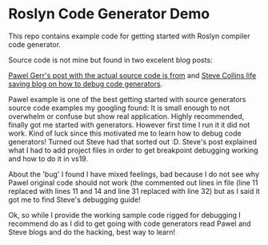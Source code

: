 # Roslyn Code Generator Demo

This repo contains example code for getting started with Roslyn compiler code generator.

Source code is not mine but found in two excelent blog posts: 

[Pawel Gerr's post with the actual source code is from](https://www.thinktecture.com/en/net/roslyn-source-generators-introduction/#creation-of-a-new-source-generator)
and [Steve Collins life saving blog on how to debug code generators](http://stevetalkscode.co.uk/debug-source-generators-with-vs2019-1610).

Pawel example is one of the best getting started with source generators source code examples my googling found: It is small enough to not overwhelm or confuse but show real application. Highly recommended, finally got me started with generators. However first time I run it it did not work. Kind of luck since this motivated me to learn how to debug code generators! Turned out Steve had that sorted out :D. Steve's post explained what I had to add project files in order to get breakpoint debugging working and how to do it in vs19.

About the 'bug' I found I have mixed feelings, bad because I do not see why Pawel original code should not work (the commented out lines in file []() (line 11 replaced with lines 11 and 14 and line 31 replaced with line 32) but as I said it got me to find Steve's debugging guide!

Ok, so while I provide the working sample code rigged for debugging I recommend do as I did to get going with code generators read Pawel and Steve blogs and do the hacking, best way to learn!
